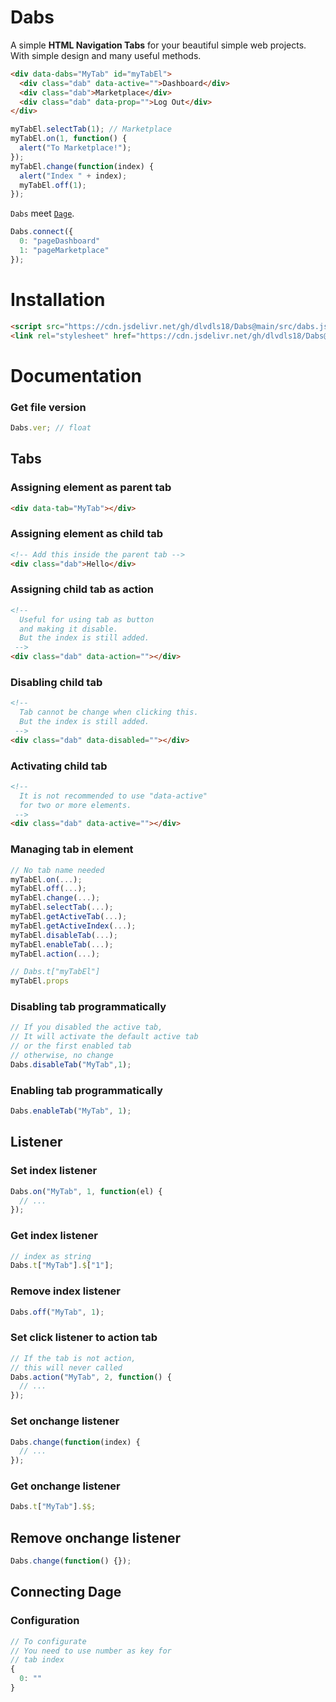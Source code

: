 # Dabs
A simple **HTML Navigation Tabs** for your beautiful simple web projects.
With simple design and many useful methods.

```html
<div data-dabs="MyTab" id="myTabEl">
  <div class="dab" data-active="">Dashboard</div>
  <div class="dab">Marketplace</div>
  <div class="dab" data-prop="">Log Out</div>
</div>
```

```js
myTabEl.selectTab(1); // Marketplace
myTabEl.on(1, function() {
  alert("To Marketplace!");
});
myTabEl.change(function(index) {
  alert("Index " + index);
  myTabEl.off(1);
});
```

`Dabs` meet [`Dage`](https://github.com/dlvdls18/Dage).

```js
Dabs.connect({
  0: "pageDashboard"
  1: "pageMarketplace"
});
```

# Installation
```html
<script src="https://cdn.jsdelivr.net/gh/dlvdls18/Dabs@main/src/dabs.js"></script>
<link rel="stylesheet" href="https://cdn.jsdelivr.net/gh/dlvdls18/Dabs@main/src/dabs.css">
```

# Documentation
### Get file version
```js
Dabs.ver; // float
```

## Tabs
### Assigning element as parent tab
```html
<div data-tab="MyTab"></div>
```

### Assigning element as child tab
```html
<!-- Add this inside the parent tab -->
<div class="dab">Hello</div>
```

### Assigning child tab as action
```html
<!--
  Useful for using tab as button
  and making it disable.
  But the index is still added.
 -->
<div class="dab" data-action=""></div>
```

### Disabling child tab
```html
<!--
  Tab cannot be change when clicking this.
  But the index is still added.
 -->
<div class="dab" data-disabled=""></div>
```

### Activating child tab
```html
<!--
  It is not recommended to use "data-active"
  for two or more elements.
 -->
<div class="dab" data-active=""></div>
```

### Managing tab in element
```js
// No tab name needed
myTabEl.on(...);
myTabEl.off(...);
myTabEl.change(...);
myTabEl.selectTab(...);
myTabEl.getActiveTab(...);
myTabEl.getActiveIndex(...);
myTabEl.disableTab(...);
myTabEl.enableTab(...);
myTabEl.action(...);

// Dabs.t["myTabEl"]
myTabEl.props
```

### Disabling tab programmatically
```js
// If you disabled the active tab,
// It will activate the default active tab
// or the first enabled tab
// otherwise, no change
Dabs.disableTab("MyTab",1);
```

### Enabling tab programmatically
```js
Dabs.enableTab("MyTab", 1);
```

## Listener
### Set index listener
```js
Dabs.on("MyTab", 1, function(el) {
  // ...
});
```

### Get index listener
```js
// index as string
Dabs.t["MyTab"].$["1"];
```

### Remove index listener
```js
Dabs.off("MyTab", 1);
```

### Set click listener to action tab
```js
// If the tab is not action,
// this will never called
Dabs.action("MyTab", 2, function() {
  // ...
});
```

### Set onchange listener
```js
Dabs.change(function(index) {
  // ...
});
```

### Get onchange listener
```js
Dabs.t["MyTab"].$$;
```

## Remove onchange listener
```js
Dabs.change(function() {});
```

## Connecting Dage
### Configuration
```js
// To configurate
// You need to use number as key for
// tab index
{
  0: ""
}
```